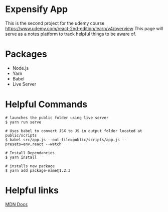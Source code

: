 # Expensify App
This is the second project for the udemy course https://www.udemy.com/react-2nd-edition/learn/v4/overview
This page will serve as a notes platform to track helpful things to be aware of.

# Packages
- Node.js
- Yarn
- Babel
- Live Server

# Helpful Commands
```
# launches the public folder using live server
$ yarn run serve

# Uses babel to convert JSX to JS in output folder located at public/scripts
$ babel src/app.js --out-file=public/scripts/app.js --presets=env,react --watch

# Install Dependancies 
$ yarn install

# installs new package
$ yarn add package-name@1.2.3
```

# Helpful links
[MDN Docs](https://developer.mozilla.org/en-US/) 

